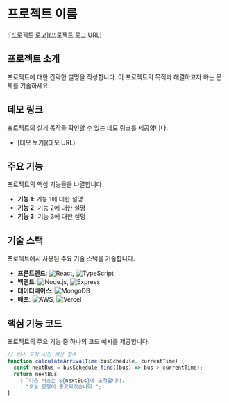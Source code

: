 # 프로젝트 이름

![프로젝트 로고](프로젝트 로고 URL)

## 프로젝트 소개

프로젝트에 대한 간략한 설명을 작성합니다. 이 프로젝트의 목적과 해결하고자 하는 문제를 기술하세요.

## 데모 링크

프로젝트의 실제 동작을 확인할 수 있는 데모 링크를 제공합니다.

- [데모 보기](데모 URL)

## 주요 기능

프로젝트의 핵심 기능들을 나열합니다.

- **기능 1**: 기능 1에 대한 설명
- **기능 2**: 기능 2에 대한 설명
- **기능 3**: 기능 3에 대한 설명

## 기술 스택

프로젝트에서 사용된 주요 기술 스택을 기술합니다.

- **프론트엔드**: ![React](https://img.shields.io/badge/React-61DAFB?style=flat-square&logo=React&logoColor=white), ![TypeScript](https://img.shields.io/badge/TypeScript-3178C6?style=flat-square&logo=TypeScript&logoColor=white)
- **백엔드**: ![Node.js](https://img.shields.io/badge/Node.js-339933?style=flat-square&logo=Node.js&logoColor=white), ![Express](https://img.shields.io/badge/Express-000000?style=flat-square&logo=Express&logoColor=white)
- **데이터베이스**: ![MongoDB](https://img.shields.io/badge/MongoDB-47A248?style=flat-square&logo=MongoDB&logoColor=white)
- **배포**: ![AWS](https://img.shields.io/badge/AWS-232F3E?style=flat-square&logo=Amazon%20AWS&logoColor=white), ![Vercel](https://img.shields.io/badge/Vercel-000000?style=flat-square&logo=Vercel&logoColor=white)

## 핵심 기능 코드

프로젝트의 주요 기능 중 하나의 코드 예시를 제공합니다.

```javascript
// 버스 도착 시간 계산 함수
function calculateArrivalTime(busSchedule, currentTime) {
  const nextBus = busSchedule.find((bus) => bus > currentTime);
  return nextBus
    ? `다음 버스는 ${nextBus}에 도착합니다.`
    : "오늘 운행이 종료되었습니다.";
}
```
